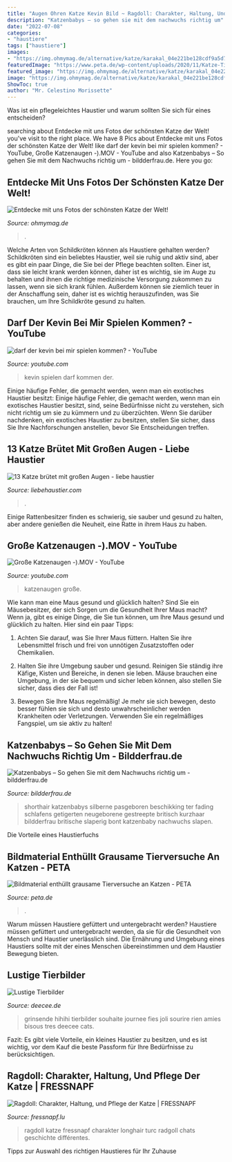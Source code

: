 ```yaml
---
title: "Augen Ohren Katze Kevin Bild ~ Ragdoll: Charakter, Haltung, Und Pflege Der Katze"
description: "Katzenbabys – so gehen sie mit dem nachwuchs richtig um"
date: "2022-07-08"
categories:
- "haustiere"
tags: ["haustiere"]
images:
- "https://img.ohmymag.de/alternative/katze/karakal_04e221be128cdf9a5d7cc4ffb2c26c749c6eb8c1.jpg"
featuredImage: "https://www.peta.de/wp-content/uploads/2020/11/Katze-Tierversuche-double-Trouble-1-2012-768x576.jpg"
featured_image: "https://img.ohmymag.de/alternative/katze/karakal_04e221be128cdf9a5d7cc4ffb2c26c749c6eb8c1.jpg"
image: "https://img.ohmymag.de/alternative/katze/karakal_04e221be128cdf9a5d7cc4ffb2c26c749c6eb8c1.jpg"
ShowToc: true
author: "Mr. Celestino Morissette"
---
```



Was ist ein pflegeleichtes Haustier und warum sollten Sie sich für eines entscheiden?

	

		
searching about Entdecke mit uns Fotos der schönsten Katze der Welt! you've visit to the right place. We have 8 Pics about Entdecke mit uns Fotos der schönsten Katze der Welt! like darf der kevin bei mir spielen kommen? - YouTube, Große Katzenaugen -).MOV - YouTube and also Katzenbabys – So gehen Sie mit dem Nachwuchs richtig um - bildderfrau.de. Here you go:
		
    
## Entdecke Mit Uns Fotos Der Schönsten Katze Der Welt!

<img loading=lazy src="https://img.ohmymag.de/alternative/katze/karakal_04e221be128cdf9a5d7cc4ffb2c26c749c6eb8c1.jpg" onerror="this.onerror=null;this.src='https://tse4.mm.bing.net/th?id=OIP.RzUtBsly8TGIJ-nSl2G57gHaD3&amp;pid=15.1';" alt="Entdecke mit uns Fotos der schönsten Katze der Welt!">

_Source: ohmymag.de_

>. 

	

Welche Arten von Schildkröten können als Haustiere gehalten werden?
Schildkröten sind ein beliebtes Haustier, weil sie ruhig und aktiv sind, aber es gibt ein paar Dinge, die Sie bei der Pflege beachten sollten. Einer ist, dass sie leicht krank werden können, daher ist es wichtig, sie im Auge zu behalten und ihnen die richtige medizinische Versorgung zukommen zu lassen, wenn sie sich krank fühlen. Außerdem können sie ziemlich teuer in der Anschaffung sein, daher ist es wichtig herauszufinden, was Sie brauchen, um Ihre Schildkröte gesund zu halten.

    
## Darf Der Kevin Bei Mir Spielen Kommen? - YouTube

<img loading=lazy src="https://i.ytimg.com/vi/OCvI6lb2K-o/maxresdefault.jpg" onerror="this.onerror=null;this.src='https://tse1.mm.bing.net/th?id=OIP.5OPi4HYKphvAPCAw1VOb9QHaEK&amp;pid=15.1';" alt="darf der kevin bei mir spielen kommen? - YouTube">

_Source: youtube.com_

>kevin spielen darf kommen der. 

	

Einige häufige Fehler, die gemacht werden, wenn man ein exotisches Haustier besitzt:
Einige häufige Fehler, die gemacht werden, wenn man ein exotisches Haustier besitzt, sind, seine Bedürfnisse nicht zu verstehen, sich nicht richtig um sie zu kümmern und zu überzüchten. Wenn Sie darüber nachdenken, ein exotisches Haustier zu besitzen, stellen Sie sicher, dass Sie Ihre Nachforschungen anstellen, bevor Sie Entscheidungen treffen.

    
## 13 Katze Brütet Mit Großen Augen - Liebe Haustier

<img loading=lazy src="https://imgs.liebehaustier.com/imgs/Singapura-dfff28ff0b2b47c7844a986337c08219.jpg" onerror="this.onerror=null;this.src='https://tse3.mm.bing.net/th?id=OIP.lllZWFOwzTffjbm2T120SgHaE8&amp;pid=15.1';" alt="13 Katze brütet mit großen Augen - liebe haustier">

_Source: liebehaustier.com_

>. 

	

Einige Rattenbesitzer finden es schwierig, sie sauber und gesund zu halten, aber andere genießen die Neuheit, eine Ratte in ihrem Haus zu haben.

    
## Große Katzenaugen -).MOV - YouTube

<img loading=lazy src="https://i.ytimg.com/vi/9XiY9GO4elE/hqdefault.jpg" onerror="this.onerror=null;this.src='https://tse3.mm.bing.net/th?id=OIP.3HvH6_fbPeL2flk_eTQn-QHaFj&amp;pid=15.1';" alt="Große Katzenaugen -).MOV - YouTube">

_Source: youtube.com_

>katzenaugen große. 

	

Wie kann man eine Maus gesund und glücklich halten?
Sind Sie ein Mäusebesitzer, der sich Sorgen um die Gesundheit Ihrer Maus macht? Wenn ja, gibt es einige Dinge, die Sie tun können, um Ihre Maus gesund und glücklich zu halten. Hier sind ein paar Tipps:
1. Achten Sie darauf, was Sie Ihrer Maus füttern. Halten Sie ihre Lebensmittel frisch und frei von unnötigen Zusatzstoffen oder Chemikalien.

2. Halten Sie ihre Umgebung sauber und gesund. Reinigen Sie ständig ihre Käfige, Kisten und Bereiche, in denen sie leben. Mäuse brauchen eine Umgebung, in der sie bequem und sicher leben können, also stellen Sie sicher, dass dies der Fall ist!

3. Bewegen Sie Ihre Maus regelmäßig! Je mehr sie sich bewegen, desto besser fühlen sie sich und desto unwahrscheinlicher werden Krankheiten oder Verletzungen. Verwenden Sie ein regelmäßiges Fangspiel, um sie aktiv zu halten!

    
## Katzenbabys – So Gehen Sie Mit Dem Nachwuchs Richtig Um - Bildderfrau.de

<img loading=lazy src="https://img.bildderfrau.de/img/haustiere/crop211678775/2906637670-w820-cv16_9-q85-dc1/suesses-Katzenbaby.jpg" onerror="this.onerror=null;this.src='https://tse1.mm.bing.net/th?id=OIP.DkB3Es1hXRQOdiOB0KxuZwHaEK&amp;pid=15.1';" alt="Katzenbabys – So gehen Sie mit dem Nachwuchs richtig um - bildderfrau.de">

_Source: bildderfrau.de_

>shorthair katzenbabys silberne pasgeboren beschikking ter fading schlafens getigerten neugeborene gestreepte britisch kurzhaar bildderfrau britische slaperig bont katzenbaby nachwuchs slapen. 

	

Die Vorteile eines Haustierfuchs

    
## Bildmaterial Enthüllt Grausame Tierversuche An Katzen - PETA

<img loading=lazy src="https://www.peta.de/wp-content/uploads/2020/11/Katze-Tierversuche-double-Trouble-1-2012-768x576.jpg" onerror="this.onerror=null;this.src='https://tse3.mm.bing.net/th?id=OIP.zepN6ykm4PcHbwvKs9IuvAHaFj&amp;pid=15.1';" alt="Bildmaterial enthüllt grausame Tierversuche an Katzen - PETA">

_Source: peta.de_

>. 

	

Warum müssen Haustiere gefüttert und untergebracht werden?
Haustiere müssen gefüttert und untergebracht werden, da sie für die Gesundheit von Mensch und Haustier unerlässlich sind. Die Ernährung und Umgebung eines Haustiers sollte mit der eines Menschen übereinstimmen und dem Haustier Bewegung bieten.

    
## Lustige Tierbilder

<img loading=lazy src="https://deecee.de/wp-content/uploads/katze-grinsend-300x258.jpg" onerror="this.onerror=null;this.src='https://tse1.mm.bing.net/th?id=OIP.GqjEvGChCw8l9JVoxVzS2QAAAA&amp;pid=15.1';" alt="Lustige Tierbilder">

_Source: deecee.de_

>grinsende hihihi tierbilder souhaite journee fies joli sourire rien amies bisous tres deecee cats. 

	

Fazit: Es gibt viele Vorteile, ein kleines Haustier zu besitzen, und es ist wichtig, vor dem Kauf die beste Passform für Ihre Bedürfnisse zu berücksichtigen.

    
## Ragdoll: Charakter, Haltung, Und Pflege Der Katze | FRESSNAPF

<img loading=lazy src="https://media.os.fressnapf.com/cms/2020/04/Ratgeber-Rassenportrait-Ragdoll-kitten_1200x527.jpg" onerror="this.onerror=null;this.src='https://tse3.mm.bing.net/th?id=OIP.RzOo1M4Vkg5au_TRyQokdQHaDQ&amp;pid=15.1';" alt="Ragdoll: Charakter, Haltung, und Pflege der Katze | FRESSNAPF">

_Source: fressnapf.lu_

>ragdoll katze fressnapf charakter longhair turc radgoll chats geschichte différentes. 

	

Tipps zur Auswahl des richtigen Haustieres für Ihr Zuhause

